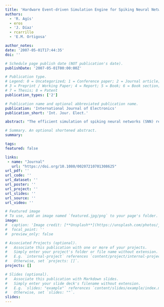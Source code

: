 ```yaml
---
title: 'Hardware Event-driven Simulation Engine for Spiking Neural Networks'
authors:
  - 'R. Agís'
  - eros
  - 'J. Díaz'
  - rcarrillo
  - 'E.M. Ortigosa'

author_notes:
date: '2007-05-01T17:44:35'
doi: ''

# Schedule page publish date (NOT publication's date).
publishDate: '2007-05-01T00:00:00Z'

# Publication type.
# Legend: 0 = Uncategorized; 1 = Conference paper; 2 = Journal article;
# 3 = Preprint / Working Paper; 4 = Report; 5 = Book; 6 = Book section;
# 7 = Thesis; 8 = Patent
publication_types: ['2']

# Publication name and optional abbreviated publication name.
publication: 'International Journal of Electronics'
publication_short: 'Int. Jour. Elect.'

abstract: "The efficient simulation of spiking neural networks (SNN) remains an open challenge. Current SNN computing engines are still far away from simulating systems of millions of neurons efficiently. This contribution describes a computing scheme that takes full advantage of the massive parallel processing resources available at FPGA devices. The computing engine adopts an event-driven simulation scheme and an efficient next-event-to-go searching method to achieve high performance. We have designed a pipelined datapath, in order to compute several events in parallel avoiding idle computing resources. The system is able to compute approximately 2.5 million spikes per second. The whole computing machine is composed only of an FPGA device and five external memory SRAM chips. Therefore, the presented approach is of high interest for simulation experiments that require embedded simulation engines (for instance, in robotic experiments with autonomous agents)."

# Summary. An optional shortened abstract.
summary:

tags:
featured: false

links:
 - name: "Journal"
   url: "https://doi.org/10.1080/00207210701308625"
url_pdf: ''
url_code: ''
url_dataset: ''
url_poster: ''
url_project: ''
url_slides: ''
url_source: ''
url_video: ''

# Featured image
# To use, add an image named `featured.jpg/png` to your page's folder.
image:
#  caption: 'Image credit: [**Unsplash**](https://unsplash.com/photos/jdD8gXaTZsc)'
#  focal_point: ''
#  preview_only: false

# Associated Projects (optional).
#   Associate this publication with one or more of your projects.
#   Simply enter your project's folder or file name without extension.
#   E.g. `internal-project` references `content/project/internal-project/index.md`.
#   Otherwise, set `projects: []`.
projects: []

# Slides (optional).
#   Associate this publication with Markdown slides.
#   Simply enter your slide deck's filename without extension.
#   E.g. `slides: "example"` references `content/slides/example/index.md`.
#   Otherwise, set `slides: ""`.
slides:
---
```

